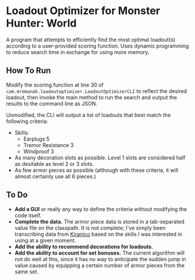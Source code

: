 # Loadout Optimizer for Monster Hunter: World

A program that attempts to efficiently find the most optimal loadout(s) according to a user-provided scoring function.
Uses dynamic programming to reduce search time in exchange for using more memory.

## How To Run
Modify the scoring function at line 30 of `com.mromanak.loadoutoptimizer.LoadoutOptimizerCLI` to reflect the desired
loadout, then invoke the main method to run the search and output the results to the command line as JSON.

Unmodified, the CLI will output a list of loadouts that best match the following criteria:
* Skills:
    * Earplugs 5
    * Tremor Resistance 3
    * Windproof 3
* As many decoration slots as possible. Level 1 slots are considered half as desitable as level 2 or 3 slots.
* As few armor pieces as possible (although with these criteria, it will almost certainly use all 6 pieces.)

## To Do
* **Add a GUI** or really any way to define the criteria without modifying the code itself.
* **Complete the data.** The armor piece data is stored in a tab-separated value file on the classpath. It is not
complete; I've simply been transcribing data from [Kiranico](https://mhworld.kiranico.com/) based on the skills I was
interested in using at a given moment.
* **Add the ability to recommend decorations for loadouts.**
* **Add the ability to account for set bonuses.** The current algorithm will not do well at this, since it has no way to
anticipate the sudden jump in value caused by equipping a certain number of armor pieces from the same set.